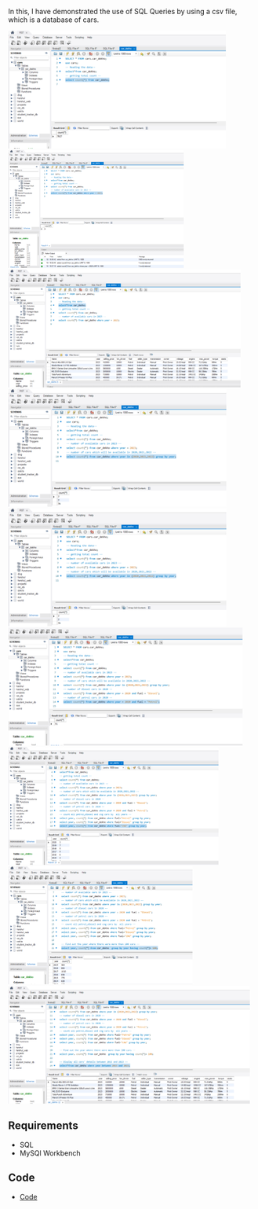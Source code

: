 
In this, I have demonstrated the use of SQL Queries by using a  csv file, which is a database of cars.


<img src="data/1.png" height="240" >
<img src="data/2.png" height="240" >
<img src="data/3.png" height="240" >
<img src="data/4.png" height="240" >
<img src="data/4.png" height="240" >
<img src="data/6.png" height="240" >
<img src="data/7.png" height="240" >
<img src="data/8.png" height="240" >
<img src="data/9.png" height="240" >




## Requirements
* SQL
* MySQl Workbench


## Code 

* [Code](code/CARS.sql)

